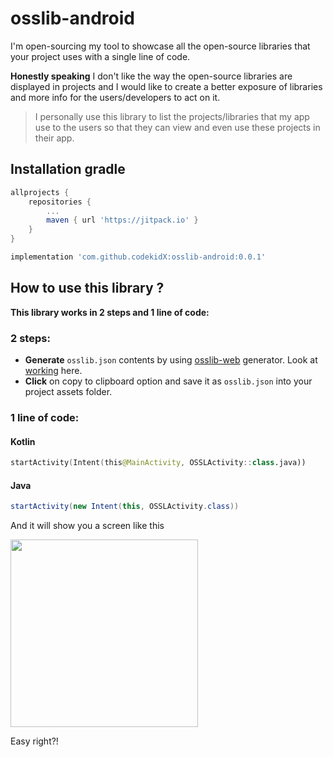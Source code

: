 # osslib-android

I'm open-sourcing my tool to showcase all the open-source libraries that your project uses with a single line of code.

**Honestly speaking** I don't like the way the open-source libraries are displayed in projects and I would like to create a better exposure of libraries and more info for the users/developers to act on it.

> I personally use this library to list the projects/libraries that my app use to the users so that they can view and even use these projects in their app.

## Installation gradle

```gradle
allprojects {
    repositories {
        ...
        maven { url 'https://jitpack.io' }
    }
}
```

```gradle
implementation 'com.github.codekidX:osslib-android:0.0.1'
```

## How to use this library ?

**This library works in 2 steps and 1 line of code:**

### 2 steps:

- **Generate** `osslib.json` contents by using [osslib-web](https://github.com/codekidX/osslib-web) generator. Look at [working](https://github.com/codekidX/osslib-web#working) here.
- **Click** on copy to clipboard option and save it as `osslib.json` into your project assets folder.

### 1 line of code:

#### Kotlin

```kotlin
startActivity(Intent(this@MainActivity, OSSLActivity::class.java))
```

#### Java

```java
startActivity(new Intent(this, OSSLActivity.class))
```

And it will show you a screen like this

<p>
<img src="https://i.imgur.com/kjOaHZT.png" width="300">
</p>

Easy right?!
